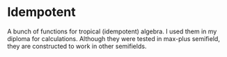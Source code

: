 # Idempotent
A bunch of functions for tropical (idempotent) algebra. I used them in my diploma for calculations. Although they were tested in max-plus semifield, they are constructed to work in other semifields.
